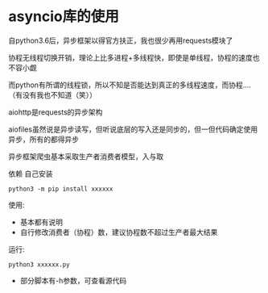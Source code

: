 # asyncio库的使用

自python3.6后，异步框架以得官方扶正，我也很少再用requests模块了

协程无线程切换开销，理论上比多进程+多线程快，即使是单线程，协程的速度也不容小觑

而python有所谓的线程锁，所以不知是否能达到真正的多线程速度，而协程....（有没有我也不知道（笑））

aiohttp是requests的异步架构

aiofiles虽然说是异步读写，但听说底层的写入还是同步的，但一但代码确定使用异步，所有的都得异步

异步框架爬虫基本采取生产者消费者模型，入与取

依赖
自己安装
```
python3 -m pip install xxxxxx
```
使用:
- 基本都有说明
- 自行修改消费者（协程）数，建议协程数不超过生产者最大结果

运行:
```
python3 xxxxxx.py
```

- 部分脚本有-h参数，可查看源代码
